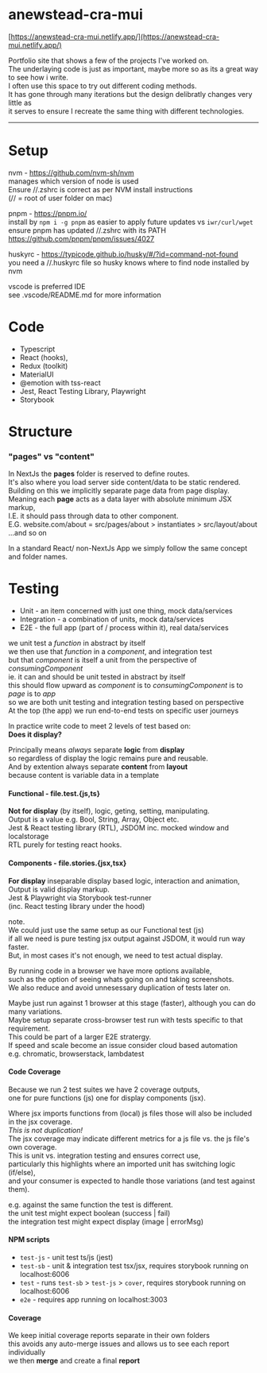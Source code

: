 # anewstead-cra-mui

[https://anewstead-cra-mui.netlify.app/](https://anewstead-cra-mui.netlify.app/)

Portfolio site that shows a few of the projects I've worked on.  
The underlaying code is just as important, maybe more so as its a great way to see how i write.  
I often use this space to try out different coding methods.  
It has gone through many iterations but the design delibratly changes very little as  
it serves to ensure I recreate the same thing with different technologies.  


-----  
# Setup
nvm - https://github.com/nvm-sh/nvm  
manages which version of node is used  
Ensure //.zshrc is correct as per NVM install instructions  
(// = root of user folder on mac)  

pnpm - https://pnpm.io/  
install by `npm i -g pnpm` as easier to apply future updates vs `iwr/curl/wget`  
ensure pnpm has updated //.zshrc with its PATH  
https://github.com/pnpm/pnpm/issues/4027

huskyrc - https://typicode.github.io/husky/#/?id=command-not-found  
you need a //.huskyrc file so husky knows where to find node installed by nvm

vscode is preferred IDE  
see .vscode/README.md for more information

# Code
- Typescript
- React (hooks),
- Redux (toolkit)
- MaterialUI
- @emotion with tss-react
- Jest, React Testing Library, Playwright
- Storybook

# Structure
### "pages" vs "content"
In NextJs the **pages** folder is reserved to define routes.  
It's also where you load server side content/data to be static rendered.  
Building on this we implicitly separate page data from page display.  
Meaning each **page** acts as a data layer with absolute minimum JSX markup,  
I.E. it should pass through data to other component.  
E.G. website.com/about = src/pages/about > instantiates > src/layout/about ...and so on  

In a standard React/ non-NextJs App we simply follow the same concept and folder names.

# Testing 
- Unit - an item concerned with just one thing, mock data/services
- Integration - a combination of units, mock data/services
- E2E - the full app (part of / process within it), real data/services

we unit test a *function* in abstract by itself  
we then use that *function* in a *component*, and integration test  
but that *component* is itself a unit from the perspective of *consumingComponent*  
ie. it can and should be unit tested in abstract by itself  
this should flow upward as *component* is to *consumingComponent* is to *page* is to *app*  
so we are both unit testing and integration testing based on perspective  
At the top (the app) we run end-to-end tests on specific user journeys

In practice write code to meet 2 levels of test based on:  
**Does it display?**  

Principally means *always* separate **logic** from **display**  
so regardless of display the logic remains pure and reusable.  
And by extention always separate **content** from **layout**  
because content is variable data in a template
#### Functional - file.test.{js,ts} 
**Not for display** (by itself), logic, geting, setting, manipulating.  
Output is a value e.g. Bool, String, Array, Object etc.  
Jest & React testing library (RTL), JSDOM inc. mocked window and localstorage  
RTL purely for testing react hooks.  

#### Components - file.stories.{jsx,tsx}  
**For display** inseparable display based logic, interaction and animation,   
Output is valid display markup.  
Jest & Playwright via Storybook test-runner  
(inc. React testing library under the hood)

note.  
We could just use the same setup as our Functional test (js)  
if all we need is pure testing jsx output against JSDOM, it would run way faster.  
But, in most cases it's not enough, we need to test actual display.  

By running code in a browser we have more options available,  
such as the option of seeing whats going on and taking screenshots.  
We also reduce and avoid unnesessary duplication of tests later on.  

Maybe just run against 1 browser at this stage (faster), although you can do many variations.  
Maybe setup separate cross-browser test run with tests specific to that requirement.  
This could be part of a larger E2E stratergy.  
If speed and scale become an issue consider cloud based automation  
e.g. chromatic, browserstack, lambdatest

#### Code Coverage

Because we run 2 test suites we have 2 coverage outputs,  
one for pure functions (js) one for display components (jsx).  

Where jsx imports functions from (local) js files those will also be included in the jsx coverage.  
*This is not duplication!*  
The jsx coverage may indicate different metrics for a js file vs. the js file's own coverage.  
This is unit vs. integration testing and ensures correct use,  
particularly this highlights where an imported unit has switching logic (if/else),  
and your consumer is expected to handle those variations (and test against them). 

e.g.
against the same function the test is different.  
the unit test might expect boolean (success | fail)  
the integration test might expect display (image | errorMsg)  

#### NPM scripts
- `test-js` - unit test ts/js (jest)  
- `test-sb` - unit & integration test tsx/jsx, requires storybook running on localhost:6006  
- `test` - runs `test-sb` > `test-js` > `cover`, requires storybook running on localhost:6006
- `e2e` - requires app running on localhost:3003

#### Coverage
We keep initial coverage reports separate in their own folders  
this avoids any auto-merge issues and allows us to see each report individually  
we then **merge** and create a final **report** 
